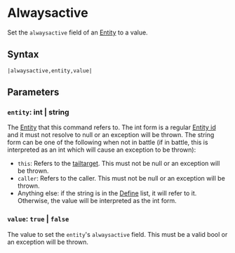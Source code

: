 # Alwaysactive

Set the `alwaysactive` field of an [Entity](../../../Data%20format/Entity.md) to a value.

## Syntax

````
|alwaysactive,entity,value|
````

## Parameters

### `entity`: int | string

The [Entity](../../../Data%20format/Entity.md) that this command refers to. The int form is a regular [Entity id](../Entity%20id.md) and it must not resolve to null or an exception will be thrown. The string form can be one of the following when not in battle (if in battle, this is interpreted as an int which will cause an exception to be thrown):

* `this`: Refers to the [tailtarget](../../Notable%20local%20variable/tailtarget.md). This must not be null or an exception will be thrown.
* `caller`: Refers to the caller. This must not be null or an exception will be thrown.
* Anything else: if the string is in the [Define](Define.md) list, it will refer to it. Otherwise, the value will be interpreted as the int form.

### `value`: `true` | `false`

The value to set the `entity`'s `alwaysactive` field. This must be a valid bool or an exception will be thrown.
